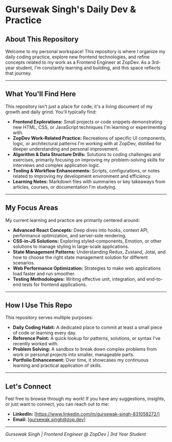 # Gursewak Singh's Daily Dev & Practice

## About This Repository

Welcome to my personal workspace! This repository is where I organize my daily coding practice, explore new frontend technologies, and refine concepts related to my work as a Frontend Engineer at ZopDev. As a 3rd-year student, I'm constantly learning and building, and this space reflects that journey.

---

## What You'll Find Here

This repository isn't just a place for code; it's a living document of my growth and daily grind. You'll typically find:

* **Frontend Explorations:** Small projects or code snippets demonstrating new HTML, CSS, or JavaScript techniques I'm learning or experimenting with.
* **ZopDev Work-Related Practice:** Recreations of specific UI components, logic, or architectural patterns I'm working with at ZopDev, distilled for deeper understanding and personal improvement.
* **Algorithm & Data Structure Drills:** Solutions to coding challenges and exercises, primarily focusing on improving my problem-solving skills for interviews and complex application logic.
* **Tooling & Workflow Enhancements:** Scripts, configurations, or notes related to improving my development environment and efficiency.
* **Learning Notes:** Markdown files with summaries or key takeaways from articles, courses, or documentation I'm studying.

---

## My Focus Areas

My current learning and practice are primarily centered around:

* **Advanced React Concepts:** Deep dives into hooks, context API, performance optimization, and server-side rendering.
* **CSS-in-JS Solutions:** Exploring styled-components, Emotion, or other solutions to manage styling in large-scale applications.
* **State Management Patterns:** Understanding Redux, Zustand, Jotai, and how to choose the right state management solution for different scenarios.
* **Web Performance Optimization:** Strategies to make web applications load faster and run smoother.
* **Testing Methodologies:** Writing effective unit, integration, and end-to-end tests for frontend applications.

---

## How I Use This Repo

This repository serves multiple purposes:

* **Daily Coding Habit:** A dedicated place to commit at least a small piece of code or learning every day.
* **Reference Point:** A quick lookup for patterns, solutions, or syntax I've recently worked with.
* **Problem Solving:** A sandbox to break down complex problems from work or personal projects into smaller, manageable parts.
* **Portfolio Enhancement:** Over time, it showcases my continuous learning and practical application of skills.

---

## Let's Connect

Feel free to browse through my work! If you have any suggestions, insights, or just want to connect, you can reach out to me:

* **LinkedIn:** [https://www.linkedin.com/in/gursewak-singh-831058272/]
* **Email:** [gursewak.singh@zop.dev]

---
*Gursewak Singh | Frontend Engineer @ ZopDev | 3rd Year Student*